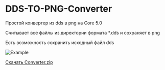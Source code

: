 # DDS-TO-PNG-Converter
Простой конвертер из dds в png на Core 5.0

Считывает все файлы из директории формата *.dds и сохраняет в png

Есть возможность сохранить исходный файл dds

![Example](http://dl3.joxi.net/drive/2022/02/06/0017/0748/1159916/16/b61e69b475.png)

[Скачать Converter.zip](https://github.com/anomal3/DDS-TO-PNG-Converter/files/8009035/Converter.zip)
